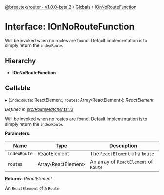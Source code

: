 [@breautek/router - v1.0.0-beta.2](../README.md) › [Globals](../globals.md) › [IOnNoRouteFunction](ionnoroutefunction.md)

# Interface: IOnNoRouteFunction

Will be invoked when no routes are found. Default implementation is to simply return the `indexRoute`.

## Hierarchy

* **IOnNoRouteFunction**

## Callable

▸ (`indexRoute`: ReactElement, `routes`: Array‹ReactElement›): *ReactElement*

*Defined in [src/RouteMatcher.ts:13](https://github.com/breautek/router/blob/658faf7/src/RouteMatcher.ts#L13)*

Will be invoked when no routes are found. Default implementation is to simply return the `indexRoute`.

**Parameters:**

Name | Type | Description |
------ | ------ | ------ |
`indexRoute` | ReactElement | The `ReactElement` of a `Route` |
`routes` | Array‹ReactElement› | An array of `ReactElement` of `Route` |

**Returns:** *ReactElement*

An `ReactElement` of a `Route`
